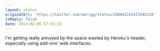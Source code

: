 ```yaml
---
layout: status
originalUrl: 'https://twitter.com/marcgg/status/298842225431945218'
isReply: false
date: 2013-02-05 17:15:13
---
```


I'm getting really annoyed by the space wasted by Heroku's header, especially using add-ons' web interfaces.
